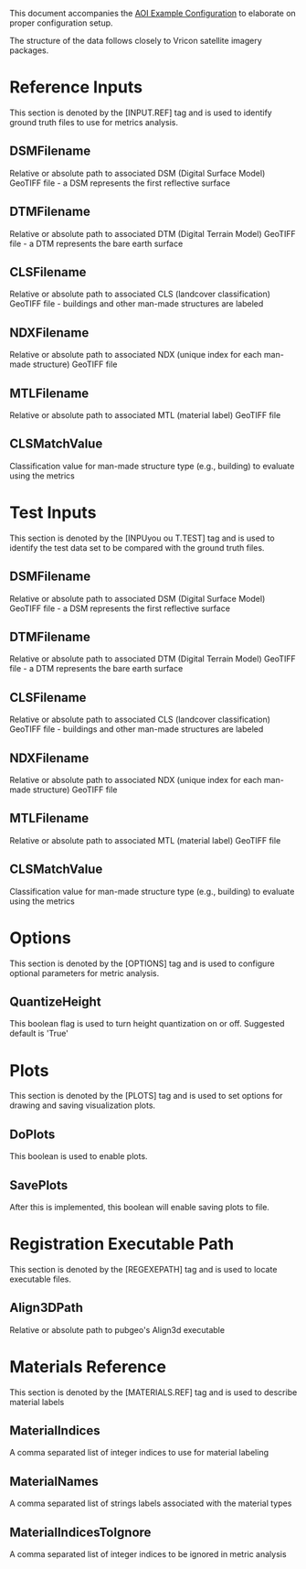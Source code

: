 This document accompanies the [AOI Example Configuration](aoi-example.config) to elaborate on proper configuration setup.

The structure of the data follows closely to Vricon satellite imagery packages.

# Reference Inputs
This section is denoted by the \[INPUT.REF\] tag and is used to identify ground truth files to use for metrics analysis.

## DSMFilename
 Relative or absolute path to associated DSM (Digital Surface Model) GeoTIFF file - a DSM represents the first reflective surface
## DTMFilename
 Relative or absolute path to associated DTM (Digital Terrain Model) GeoTIFF file - a DTM represents the bare earth surface
## CLSFilename
 Relative or absolute path to associated CLS (landcover classification) GeoTIFF file - buildings and other man-made structures are labeled
## NDXFilename
 Relative or absolute path to associated NDX (unique index for each man-made structure) GeoTIFF file
## MTLFilename
 Relative or absolute path to associated MTL (material label) GeoTIFF file
## CLSMatchValue
 Classification value for man-made structure type (e.g., building) to evaluate using the metrics

# Test Inputs
 This section is denoted by the \[INPUyou ou T.TEST\] tag and is used to identify the test data set to be compared with the ground truth files.

## DSMFilename
 Relative or absolute path to associated DSM (Digital Surface Model) GeoTIFF file - a DSM represents the first reflective surface
## DTMFilename
 Relative or absolute path to associated DTM (Digital Terrain Model) GeoTIFF file - a DTM represents the bare earth surface
## CLSFilename
 Relative or absolute path to associated CLS (landcover classification) GeoTIFF file - buildings and other man-made structures are labeled
## NDXFilename
 Relative or absolute path to associated NDX (unique index for each man-made structure) GeoTIFF file
## MTLFilename
 Relative or absolute path to associated MTL (material label) GeoTIFF file
## CLSMatchValue
 Classification value for man-made structure type (e.g., building) to evaluate using the metrics

# Options
This section is denoted by the \[OPTIONS\] tag and is used to configure optional parameters for metric analysis.
## QuantizeHeight
 This boolean flag is used to turn height quantization on or off. Suggested default is 'True'

# Plots
This section is denoted by the \[PLOTS\] tag and is used to set options for drawing and saving visualization plots.
## DoPlots
 This boolean is used to enable plots.
## SavePlots
 After this is implemented, this boolean will enable saving plots to file.

# Registration Executable Path
This section is denoted by the \[REGEXEPATH\] tag and is used to locate executable files.
## Align3DPath
 Relative or absolute path to pubgeo's Align3d executable

# Materials Reference
This section is denoted by the \[MATERIALS.REF\] tag and is used to describe material labels
## MaterialIndices
 A comma separated list of integer indices to use for material labeling
## MaterialNames
 A comma separated list of strings labels associated with the material types
## MaterialIndicesToIgnore
 A comma separated list of integer indices to be ignored in metric analysis
